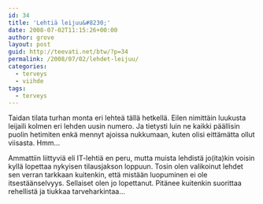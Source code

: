 ```yaml
---
id: 34
title: 'Lehtiä leijuu&#8230;'
date: 2008-07-02T11:15:26+00:00
author: grove
layout: post
guid: http://teevati.net/btw/?p=34
permalink: /2008/07/02/lehdet-leijuu/
categories:
  - terveys
  - viihde
tags:
  - terveys
---
```

Taidan tilata turhan monta eri lehteä tällä hetkellä. Eilen nimittäin luukusta leijaili kolmen eri lehden uusin numero. Ja tietysti luin ne kaikki päällisin puolin hetimiten enkä mennyt ajoissa nukkumaan, kuten olisi eittämätta ollut viisasta. Hmm&#8230;

Ammattiin liittyviä eli IT-lehtiä en peru, mutta muista lehdistä jo(ita)kin voisin kyllä lopettaa nykyisen tilausjakson loppuun. Tosin olen valikoinut lehdet sen verran tarkkaan kuitenkin, että mistään luopuminen ei ole itsestäänselvyys. Sellaiset olen jo lopettanut. Pitänee kuitenkin suorittaa rehellistä ja tiukkaa tarveharkintaa&#8230;